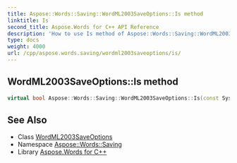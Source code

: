 ```yaml
---
title: Aspose::Words::Saving::WordML2003SaveOptions::Is method
linktitle: Is
second_title: Aspose.Words for C++ API Reference
description: 'How to use Is method of Aspose::Words::Saving::WordML2003SaveOptions class in C++.'
type: docs
weight: 4000
url: /cpp/aspose.words.saving/wordml2003saveoptions/is/
---
```

## WordML2003SaveOptions::Is method




```cpp
virtual bool Aspose::Words::Saving::WordML2003SaveOptions::Is(const System::TypeInfo &target) const override
```

## See Also

* Class [WordML2003SaveOptions](../)
* Namespace [Aspose::Words::Saving](../../)
* Library [Aspose.Words for C++](../../../)

